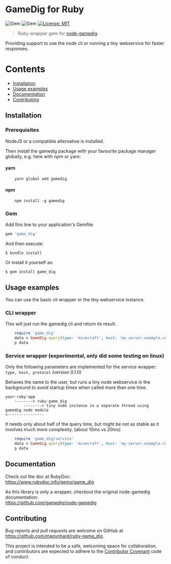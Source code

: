 # GameDig for Ruby
![Gem](https://img.shields.io/gem/v/game_dig?color=default&style=plastic&logo=ruby&logoColor=red)
![Gem](https://img.shields.io/gem/dt/game_dig?color=blue&style=plastic)
[![License: MIT](https://img.shields.io/badge/License-MIT-gold.svg?style=plastic&logo=mit)](LICENSE)

> Ruby wrapper gem for [node-gamedig](https://github.com/gamedig/node-gamedig).

Providing support to use the node cli or running a tiny webservice for faster responses.





# Contents

* [Installation](#installation)
* [Usage examples](#usage)
* [Documentation](#documentation)
* [Contributing](#contributing)




<a name="installation"></a>
## Installation
### Prerequisites
NodeJS or a compatible alternative is installed.

Then install the gamedig package with your favourite package manager globally, e.g. here with npm or yarn:

#### yarn
```
    yarn global add gamedig
```

#### npm
```
    npm install -g gamedig
```

### Gem

Add this line to your application's Gemfile:

```ruby
gem 'game_dig'
```

And then execute:

    $ bundle install

Or install it yourself as:

    $ gem install game_dig
    

<a name="usage"></a>
## Usage examples

You can use the basic cli wrapper or the tiny webservice instance.

### CLI wrapper

This will just run the gamedig cli and return its result.
```ruby
    require 'game_dig'
    data = GameDig.query(type: 'minecraft', host: 'my-server.example.com')
    p data
```

### Service wrapper (experimental, only did some testing on linux)

Only the following parameters are implemented for the service wrapper: `type, host, protocol` (version 0.1.0)

Behaves the same to the user, but runs a tiny node webservice in the background to avoid startup times when called more than one time.

```
your-ruby-app 
    --------> ruby-game_dig 
        --------> tiny node instance in a separate thread using gamedig node module
<----------------    
```

It needs only about half of the query time, but might be not as stable as it involves much more complexity. (about 10ms vs 20ms)

```ruby
    require 'game_dig/service'
    data = GameDig.query(type: 'minecraft', host: 'my-server.example.com')
    p data
```

<a name="documentation"></a>
## Documentation
Check out the doc at RubyDoc:<br>
https://www.rubydoc.info/gems/game_dig


As this library is only a wrapper, checkout the original node-gamedig documentation:<br>
https://github.com/gamedig/node-gamedig






<a name="contributing"></a>
## Contributing

Bug reports and pull requests are welcome on GitHub at https://github.com/magynhard/ruby-game_dig. 

This project is intended to be a safe, welcoming space for collaboration, and contributors are expected to adhere to the [Contributor Covenant](http://contributor-covenant.org) code of conduct.


